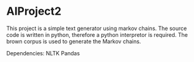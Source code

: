 # AIProject2
This project is a simple text generator using markov chains. The source code is written in python, therefore a python interpretor is required. The brown corpus is used to generate the Markov chains.

Dependencies:
    NLTK
    Pandas